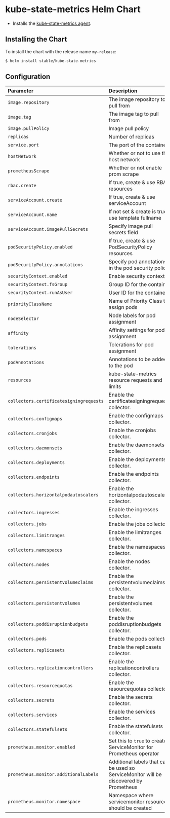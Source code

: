 # kube-state-metrics Helm Chart

* Installs the [kube-state-metrics agent](https://github.com/kubernetes/kube-state-metrics).

## Installing the Chart

To install the chart with the release name `my-release`:

```bash
$ helm install stable/kube-state-metrics
```

## Configuration

| Parameter                               | Description                                                                           | Default                                    |
|:----------------------------------------|:--------------------------------------------------------------------------------------|:-------------------------------------------|
| `image.repository`                      | The image repository to pull from                                                     | quay.io/coreos/kube-state-metrics          |
| `image.tag`                             | The image tag to pull from                                                            | `v1.6.0`                                   |
| `image.pullPolicy`                      | Image pull policy                                                                     | IfNotPresent                               |
| `replicas`                              | Number of replicas                                                                    | 1                                          |
| `service.port`                          | The port of the container                                                             | 8080                                       |
| `hostNetwork`                           | Whether or not to use the host network                                                | false                                      |
| `prometheusScrape`                      | Whether or not enable prom scrape                                                     | true                                       |
| `rbac.create`                           | If true, create & use RBAC resources                                                  | true                                       |
| `serviceAccount.create`                 | If true, create & use serviceAccount                                                  | true                                       |
| `serviceAccount.name`                   | If not set & create is true, use template fullname                                    |                                            |
| `serviceAccount.imagePullSecrets`       | Specify image pull secrets field                                                      | `[]`                                       |
| `podSecurityPolicy.enabled`             | If true, create & use PodSecurityPolicy resources                                     | false                                      |
| `podSecurityPolicy.annotations`         | Specify pod annotations in the pod security policy                                    | {}                                         |
| `securityContext.enabled`               | Enable security context                                                               | `true`                                     |
| `securityContext.fsGroup`               | Group ID for the container                                                            | `65534`                                    |
| `securityContext.runAsUser`             | User ID for the container                                                             | `65534`                                    |
| `priorityClassName`                     | Name of Priority Class to assign pods                                                 | `nil`                                      |
| `nodeSelector`                          | Node labels for pod assignment                                                        | {}                                         |
| `affinity`                              | Affinity settings for pod assignment                                                  | {}                                         |
| `tolerations`                           | Tolerations for pod assignment                                                        | []                                         |
| `podAnnotations`                        | Annotations to be added to the pod                                                    | {}                                         |
| `resources`                             | kube-state-metrics resource requests and limits                                       | {}                                         |
| `collectors.certificatesigningrequests` | Enable the certificatesigningrequests collector.                                      | true                                       |
| `collectors.configmaps`                 | Enable the configmaps collector.                                                      | true                                       |
| `collectors.cronjobs`                   | Enable the cronjobs collector.                                                        | true                                       |
| `collectors.daemonsets`                 | Enable the daemonsets collector.                                                      | true                                       |
| `collectors.deployments`                | Enable the deployments collector.                                                     | true                                       |
| `collectors.endpoints`                  | Enable the endpoints collector.                                                       | true                                       |
| `collectors.horizontalpodautoscalers`   | Enable the horizontalpodautoscalers collector.                                        | true                                       |
| `collectors.ingresses`                  | Enable the ingresses collector.                                                       | true                                       |
| `collectors.jobs`                       | Enable the jobs collector.                                                            | true                                       |
| `collectors.limitranges`                | Enable the limitranges collector.                                                     | true                                       |
| `collectors.namespaces`                 | Enable the namespaces collector.                                                      | true                                       |
| `collectors.nodes`                      | Enable the nodes collector.                                                           | true                                       |
| `collectors.persistentvolumeclaims`     | Enable the persistentvolumeclaims collector.                                          | true                                       |
| `collectors.persistentvolumes`          | Enable the persistentvolumes collector.                                               | true                                       |
| `collectors.poddisruptionbudgets`       | Enable the poddisruptionbudgets collector.                                            | true                                       |
| `collectors.pods`                       | Enable the pods collector.                                                            | true                                       |
| `collectors.replicasets`                | Enable the replicasets collector.                                                     | true                                       |
| `collectors.replicationcontrollers`     | Enable the replicationcontrollers collector.                                          | true                                       |
| `collectors.resourcequotas`             | Enable the resourcequotas collector.                                                  | true                                       |
| `collectors.secrets`                    | Enable the secrets collector.                                                         | true                                       |
| `collectors.services`                   | Enable the services collector.                                                        | true                                       |
| `collectors.statefulsets`               | Enable the statefulsets collector.                                                    | true                                       |
| `prometheus.monitor.enabled`            | Set this to `true` to create ServiceMonitor for Prometheus operator                   | `false`                                    |
| `prometheus.monitor.additionalLabels`   | Additional labels that can be used so ServiceMonitor will be discovered by Prometheus | `{}`                                       |
| `prometheus.monitor.namespace`          | Namespace where servicemonitor resource should be created                             | `the same namespace as kube-state-metrics` |
